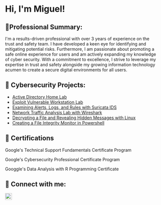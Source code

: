 <h1>Hi, I'm Miguel!</h1>

<h2> 📜Professional Summary:</h2>
I'm a results-driven professional with over 3 years of experience on the trust and safety team. I have developed a keen eye for identifying and mitigating potential risks. Furthermore, I am passionate about promoting a safe online experience for users and am actively expanding my knowledge of cyber security. With a commitment to excellence, I strive to leverage my expertise in trust and safety alongside my growing information technology acumen to create a secure digital environments for all users.
  
<h2>📂 Cybersecurity Projects:</h2>


  - [Active Directory Home Lab](https://github.com/miguel079/ActiveDirectoryLab)
  - [Exploit Vulnerable Workstation Lab](https://github.com/miguel079/exploitVulnerableWorkstation)
  - [Examining Alerts, Logs, and Rules with Suricata IDS](https://github.com/miguel079/SuricataLab)
  - [Network Traffic Analysis Lab with Wireshark](https://github.com/miguel079/AnalyzingNetworkTraffic)
  - [Decrypting a File and Revealing Hidden Messages with Linux](https://github.com/miguel079/decryption_with_linux)
  - [Creating a File Integrity Monitor in Powershell](https://github.com/miguel079/FIM_Powershell_Integrity)

<h2> 📄 Certifications</h2>

Google's Technical Support Fundamentals Certificate Program

Google's Cybersecurity Professional Certificate Program

Googgle's Data Analysis with R Programming Certificate


<h2> 🤳 Connect with me:</h2>

[<img align="left" alt="JoshMadakor | LinkedIn" width="22px" src="https://cdn.jsdelivr.net/npm/simple-icons@v3/icons/linkedin.svg" />][linkedin]

[linkedin]: https://www.linkedin.com/in/miguel-g-0114921b7/
